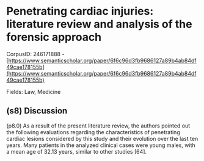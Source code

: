 # Penetrating cardiac injuries: literature review and analysis of the forensic approach

CorpusID: 246171888 - [https://www.semanticscholar.org/paper/6f6c96d3fb9686127a89b4ab84df49cae178155b](https://www.semanticscholar.org/paper/6f6c96d3fb9686127a89b4ab84df49cae178155b)

Fields: Law, Medicine

## (s8) Discussion
(p8.0) As a result of the present literature review, the authors pointed out the following evaluations regarding the characteristics of penetrating cardiac lesions considered by this study and their evolution over the last ten years. Many patients in the analyzed clinical cases were young males, with a mean age of 32.13 years, similar to other studies [64].
